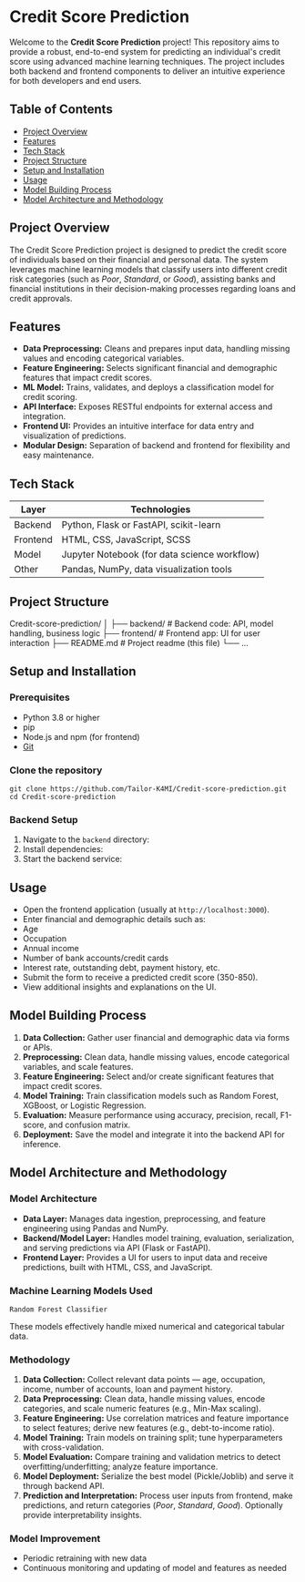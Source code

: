 # Credit Score Prediction

Welcome to the **Credit Score Prediction** project! This repository aims to provide a robust, end-to-end system for predicting an individual's credit score using advanced machine learning techniques. The project includes both backend and frontend components to deliver an intuitive experience for both developers and end users.

## Table of Contents

- [Project Overview](#project-overview)
- [Features](#features)
- [Tech Stack](#tech-stack)
- [Project Structure](#project-structure)
- [Setup and Installation](#setup-and-installation)
- [Usage](#usage)
- [Model Building Process](#model-building-process)
- [Model Architecture and Methodology](#model-architecture-and-methodology)
  

## Project Overview

The Credit Score Prediction project is designed to predict the credit score of individuals based on their financial and personal data. The system leverages machine learning models that classify users into different credit risk categories (such as *Poor*, *Standard*, or *Good*), assisting banks and financial institutions in their decision-making processes regarding loans and credit approvals.

## Features

- **Data Preprocessing:** Cleans and prepares input data, handling missing values and encoding categorical variables.
- **Feature Engineering:** Selects significant financial and demographic features that impact credit scores.
- **ML Model:** Trains, validates, and deploys a classification model for credit scoring.
- **API Interface:** Exposes RESTful endpoints for external access and integration.
- **Frontend UI:** Provides an intuitive interface for data entry and visualization of predictions.
- **Modular Design:** Separation of backend and frontend for flexibility and easy maintenance.

## Tech Stack

| Layer         | Technologies                            |
|---------------|----------------------------------------|
| Backend       | Python, Flask or FastAPI, scikit-learn |
| Frontend      | HTML, CSS, JavaScript, SCSS            |
| Model         | Jupyter Notebook (for data science workflow) |
| Other         | Pandas, NumPy, data visualization tools|

## Project Structure

Credit-score-prediction/
│
├── backend/ # Backend code: API, model handling, business logic
├── frontend/ # Frontend app: UI for user interaction
├── README.md # Project readme (this file)
└── ...


## Setup and Installation

### Prerequisites

- Python 3.8 or higher
- pip
- Node.js and npm (for frontend)
- [Git](https://git-scm.com/)

### Clone the repository

````
git clone https://github.com/Tailor-K4MI/Credit-score-prediction.git
cd Credit-score-prediction
````

### Backend Setup

1. Navigate to the `backend` directory:
2. Install dependencies:
3. Start the backend service:



## Usage

- Open the frontend application (usually at `http://localhost:3000`).
- Enter financial and demographic details such as:
- Age
- Occupation
- Annual income
- Number of bank accounts/credit cards
- Interest rate, outstanding debt, payment history, etc.
- Submit the form to receive a predicted credit score  (350-850).
- View additional insights and explanations on the UI.

## Model Building Process

1. **Data Collection:** Gather user financial and demographic data via forms or APIs.
2. **Preprocessing:** Clean data, handle missing values, encode categorical variables, and scale features.
3. **Feature Engineering:** Select and/or create significant features that impact credit scores.
4. **Model Training:** Train classification models such as Random Forest, XGBoost, or Logistic Regression.
5. **Evaluation:** Measure performance using accuracy, precision, recall, F1-score, and confusion matrix.
6. **Deployment:** Save the model and integrate it into the backend API for inference.

## Model Architecture and Methodology

### Model Architecture

- **Data Layer:** Manages data ingestion, preprocessing, and feature engineering using Pandas and NumPy.
- **Backend/Model Layer:** Handles model training, evaluation, serialization, and serving predictions via API (Flask or FastAPI).
- **Frontend Layer:** Provides a UI for users to input data and receive predictions, built with HTML, CSS, and JavaScript.

### Machine Learning Models Used

 `Random Forest Classifier`
  

These models effectively handle mixed numerical and categorical tabular data.

### Methodology

1. **Data Collection:** Collect relevant data points — age, occupation, income, number of accounts, loan and payment history.
2. **Data Preprocessing:** Clean data, handle missing values, encode categories, and scale numeric features (e.g., Min-Max scaling).
3. **Feature Engineering:** Use correlation matrices and feature importance to select features; derive new features (e.g., debt-to-income ratio).
4. **Model Training:** Train models on training split; tune hyperparameters with cross-validation.
5. **Model Evaluation:** Compare training and validation metrics to detect overfitting/underfitting; analyze feature importance.
6. **Model Deployment:** Serialize the best model (Pickle/Joblib) and serve it through backend API.
7. **Prediction and Interpretation:** Process user inputs from frontend, make predictions, and return categories (*Poor*, *Standard*, *Good*). Optionally provide interpretability insights.

### Model Improvement

- Periodic retraining with new data
- Continuous monitoring and updating of model and features as needed



